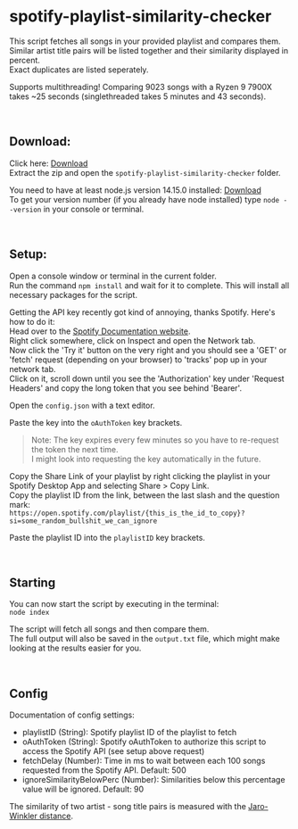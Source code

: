 # spotify-playlist-similarity-checker
This script fetches all songs in your provided playlist and compares them.  
Similar artist title pairs will be listed together and their similarity displayed in percent.  
Exact duplicates are listed seperately.  

Supports multithreading! Comparing 9023 songs with a Ryzen 9 7900X takes ~25 seconds (singlethreaded takes 5 minutes and 43 seconds).  

&nbsp; 

## Download:
Click here: [Download](https://github.com/HerrEurobeat/spotify-playlist-similarity-checker/archive/refs/heads/main.zip)  
Extract the zip and open the `spotify-playlist-similarity-checker` folder.  
  
You need to have at least node.js version 14.15.0 installed: [Download](https://nodejs.org)  
To get your version number (if you already have node installed) type `node --version` in your console or terminal.  

&nbsp; 

## Setup:
Open a console window or terminal in the current folder.  
Run the command `npm install` and wait for it to complete. This will install all necessary packages for the script.  
  
Getting the API key recently got kind of annoying, thanks Spotify. Here's how to do it:  
Head over to the [Spotify Documentation website](https://developer.spotify.com/console/get-playlist-tracks).  
Right click somewhere, click on Inspect and open the Network tab.  
Now click the 'Try it' button on the very right and you should see a 'GET' or 'fetch' request (depending on your browser) to 'tracks' pop up in your network tab.  
Click on it, scroll down until you see the 'Authorization' key under 'Request Headers' and copy the long token that you see behind 'Bearer'.  
  
Open the `config.json` with a text editor.  
  
Paste the key into the `oAuthToken` key brackets.  
> Note: The key expires every few minutes so you have to re-request the token the next time.  
> I might look into requesting the key automatically in the future.  
  
Copy the Share Link of your playlist by right clicking the playlist in your Spotify Desktop App and selecting Share > Copy Link.  
Copy the playlist ID from the link, between the last slash and the question mark:  
`https://open.spotify.com/playlist/{this_is_the_id_to_copy}?si=some_random_bullshit_we_can_ignore`  
  
Paste the playlist ID into the `playlistID` key brackets.  
  
&nbsp; 

## Starting
You can now start the script by executing in the terminal:  
`node index`  
  
The script will fetch all songs and then compare them.  
The full output will also be saved in the `output.txt` file, which might make looking at the results easier for you.  
  
&nbsp; 
  
## Config
Documentation of config settings:  
- playlistID (String): Spotify playlist ID of the playlist to fetch
- oAuthToken (String): Spotify oAuthToken to authorize this script to access the Spotify API (see setup above request)
- fetchDelay (Number): Time in ms to wait between each 100 songs requested from the Spotify API. Default: 500
- ignoreSimilarityBelowPerc (Number): Similarities below this percentage value will be ignored. Default: 90
  
The similarity of two artist - song title pairs is measured with the [Jaro-Winkler distance](https://en.wikipedia.org/wiki/Jaro%E2%80%93Winkler_distance).  
